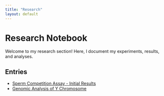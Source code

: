 ```yaml
---
title: "Research"
layout: default
---
```


# Research Notebook

Welcome to my research section! Here, I document my experiments, results, and analyses.

## Entries

- [Sperm Competition Assay - Initial Results](research/2025-02-27.md)
- [Genomic Analysis of Y Chromosome](research/2025-02-20.md)
